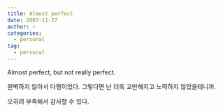 ```yaml
---
title: Almost perfect
date: 2007-11-27
author: ~
categories:
  - personal
tag:
  - personal
---
```




Almost perfect, but not really perfect.

완벽하지 않아서 다행이었다. 그렇다면 난 더욱 교만해지고 노력하지 않았을테니까.

오히려 부족해서 감사할 수 있다.


 






